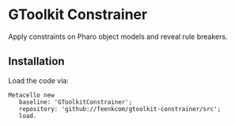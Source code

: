 # GToolkit Constrainer
Apply constraints on Pharo object models and reveal rule breakers.

## Installation

Load the code via:

```Iceberg enableMetacelloIntegration: true.
Metacello new
   baseline: 'GToolkitConstrainer';
   repository: 'github://feenkcom/gtoolkit-constrainer/src';
   load.
```
